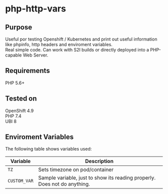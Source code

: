 # php-http-vars

Purpose
------------
Useful por testing Openshift / Kubernetes and print out useful information like phpinfo, http headers and enviroment variables.   
Real simple code. Can work with S2I builds or directly deployed into a PHP-capable Web Server.

Requirements
------------
PHP 5.6+  

Tested on
------------
OpenShift 4.9   
PHP 7.4  
UBI 8  


Enviroment Variables
--------------
The following table shows variables used:   

|    Variable      |     Description     |
| ---------------- | ------------------- |
| `TZ`      |  Sets timezone on pod/container | 
| `CUSTOM_VAR`              |  Sample variable, just to show its reading properly. Does not do anything.  |
